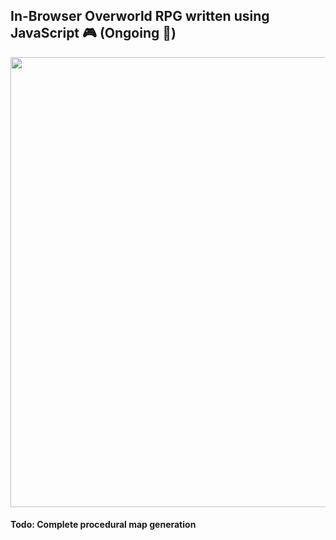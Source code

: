 ## In-Browser Overworld RPG written using JavaScript :video_game: (Ongoing :construction:) 

<img src="prototype.gif?raw=true" width="720px">

#### Todo: Complete procedural map generation
